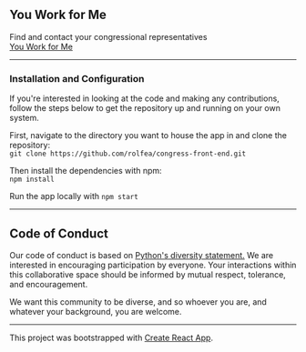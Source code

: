 ## **You Work for Me**
Find and contact your congressional representatives  
[You Work for Me](youworkforme.netlify.com)
___
### Installation and Configuration

If you're interested in looking at the code and making any contributions, follow the steps below to get the repository up and running on your own system.  

First, navigate to the directory you want to house the app in and clone the repository:  
`git clone https://github.com/rolfea/congress-front-end.git `  

Then install the dependencies with npm:  
`npm install`  

Run the app locally with `npm start`
___  
## Code of Conduct
Our code of conduct is based on [Python's diversity statement.](https://www.python.org/community/diversity/) We are interested in encouraging participation by everyone. Your interactions within this collaborative space should be informed by mutual respect, tolerance, and encouragement.  

We want this community to be diverse, and so whoever you are, and whatever your background, you are welcome.
___

This project was bootstrapped with [Create React App](https://github.com/facebookincubator/create-react-app).
